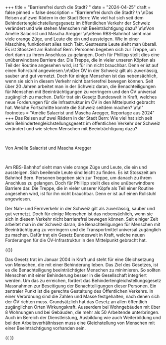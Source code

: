 +++
title = "Barrierefrei durch die Stadt? "
date = "2024-04-25"
draft = false
pinned = false
description = "Barrierefrei durch die Stadt? \n \nDas Reisen auf zwei Rädern in der Stadt Bern: Wie viel hat sich seit dem Behindertengleichstellungsgesetz im öffentlichen Verkehr der Schweiz verändert und wie stehen Menschen mit Beeinträchtigung dazu?  \n\nVon Amélie Salacrist und Mascha Aregger \n\nBeim RBS-Bahnhof sieht man viele orange Züge, und Leute die ein und aussteigen. Wie in einer Maschine, funktioniert alles nach Takt. Gestresste Leute sieht man überall. Es ist Stosszeit am Bahnhof Bern. Personen begeben sich zur Treppe, um dort dann zu ihrem Anschluss zu gelangen. Doch für Phillipp stellt dies eine unüberwindbare Barriere dar. Die Treppe, die in vieler unseren Köpfen als Teil der Routine angesehen wird, ist für ihn nicht brauchbar. Denn er ist auf einen Rohrstuhl angewiesen.\n\nDer ÖV in der Schweiz gilt als zuverlässig, sauber und gut vernetzt. Doch für einige Menschen ist das nebensächlich, wenn sie sich in diesem Verkehr nicht barrierefrei bewegen können. Seit über 20 Jahren arbeitet man in der Schweiz daran, die Benachteiligungen für Menschen mit Beeinträchtigungen zu verringern und den ÖV universal zugänglich zu machen. Dafür trat ein Gesetz Bundesweit in Kraft, welches neue Forderungen für die Infrastruktur im ÖV in den Mittelpunkt gebracht hat. Welche Fortschritte konnte die Schweiz seitdem machen? \n\n"
footnotes = "Amélie Salacrist und Mascha Aregger, Reportage aus 2024"
+++
Das Reisen auf zwei Rädern in der Stadt Bern: Wie viel hat sich seit dem Behindertengleichstellungsgesetz im öffentlichen Verkehr der Schweiz verändert und wie stehen Menschen mit Beeinträchtigung dazu?  

 

Von Amélie Salacrist und Mascha Aregger  

 

Am RBS-Bahnhof sieht man viele orange Züge und Leute, die ein und aussteigen. Sich beeilende Leute sind leicht zu finden. Es ist Stosszeit am Bahnhof Bern. Personen begeben sich zur Treppe, um danach zu ihrem Anschluss zu gelangen. Doch für Phillipp stellt dies eine unüberwindbare Barriere dar. Die Treppe, die in vieler unserer Köpfe als Teil einer Routine angesehen wird, ist für ihn nicht brauchbar. Denn er ist auf einen Rollstuhl angewiesen.

Der Nah- und Fernverkehr in der Schweiz gilt als zuverlässig, sauber und gut vernetzt. Doch für einige Menschen ist das nebensächlich, wenn sie sich in diesem Verkehr nicht barrierefrei bewegen können. Seit einiger Zeit arbeitet man in der Schweiz daran, die Benachteiligungen für Menschen mit Beeinträchtigung zu verringern und die Transportmittel universal zugänglich zu machen. Dafür trat ein Gesetz Bundesweit in Kraft, welche neuen Forderungen für die ÖV-Infrastruktur in den Mittelpunkt gebracht hat.

{{<box title="Das Behindertengleichstellungsgesetz">}}

Das Gesetz trat im Januar 2004 in Kraft und steht für eine Gleichsetzung von Menschen, die mit einer Behinderung leben. Das Ziel des Gesetzes, ist es die Benachteiligung beeinträchtigter Menschen zu minimieren. So sollten Menschen mit einer Behinderung besser in die Gesellschaft integriert werden. Um das zu erreichen, fordert das Behindertengleichstellungsgesetz Massnahmen zur Beseitigung der Benachteiligungen dieser Personen. Ein zentraler Punkt ist die gerechte Gestaltung des Öffentlichen Verkehrs. In einer Verordnung sind die Zahlen und Masse festgehalten, nach denen sich der ÖV richten muss. Grundsätzlich hat das Gesetz an allen öffentlich zugänglichen Orten Wirkungskraft. Ausserdem bei Wohngebäuden mit über 8 Wohnungen und bei Gebäuden, die mehr als 50 Arbeitende unterbringen. Auch im Bereich der Dienstleistung, Ausbildung wie auch Weiterbildung und bei den Arbeitsverhältnissen muss eine Gleichstellung von Menschen mit einer Beeinträchtigung vorhanden sein.

{{</box> }}